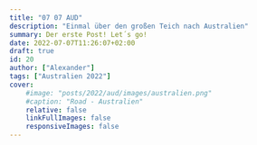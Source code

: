 ```yaml
---
title: "07 07 AUD"
description: "Einmal über den großen Teich nach Australien"
summary: Der erste Post! Let´s go!
date: 2022-07-07T11:26:07+02:00
draft: true
id: 20
author: ["Alexander"]
tags: ["Australien 2022"]
cover:
    #image: "posts/2022/aud/images/australien.png"
    #caption: "Road - Australien"
    relative: false
    linkFullImages: false
    responsiveImages: false
---
```

